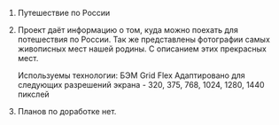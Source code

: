 1. Путешествие по России

2. Проект даёт информацию о том, куда можно поехать для потешествия по России.
   Так же представлены фотографии самых живописных мест нашей родины. С описанием
   этих прекрасных мест.

   Используемы технологии:
   БЭМ
   Grid
   Flex
   Адаптировано для следующих разрешений экрана - 320, 375, 768, 1024, 1280, 1440 пикслей

3. Планов по доработке нет.
